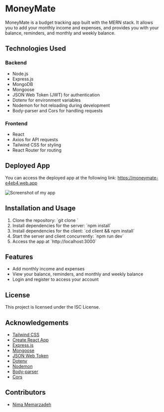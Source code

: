 # MoneyMate

MoneyMate is a budget tracking app built with the MERN stack. It allows you to add your monthly income and expenses, and provides you with your balance, reminders, and monthly and weekly balance.

## Technologies Used

### Backend
- Node.js
- Express.js
- MongoDB
- Mongoose
- JSON Web Token (JWT) for authentication
- Dotenv for environment variables
- Nodemon for hot reloading during development
- Body-parser and Cors for handling requests

### Frontend
- React
- Axios for API requests
- Tailwind CSS for styling
- React Router for routing

## Deployed App

You can access the deployed app at the following link: https://moneymate-e4eb4.web.app

![Screenshot of my app](https://user-images.githubusercontent.com/94582549/227589598-5ebecb3a-6195-4561-9b27-e0aabcc91ece.png)



## Installation and Usage

1. Clone the repository: \`git clone <repository-url>\`
2. Install dependencies for the server: \`npm install\`
3. Install dependencies for the client: \`cd client && npm install\`
4. Start the server and client concurrently: \`npm run dev\`
5. Access the app at \`http://localhost:3000\`


## Features

- Add monthly income and expenses
- View your balance, reminders, and monthly and weekly balance
- Login and register to access your account

## License

This project is licensed under the ISC License.

## Acknowledgements

- [Tailwind CSS](https://tailwindcss.com/)
- [Create React App](https://create-react-app.dev/)
- [Express.js](https://expressjs.com/)
- [Mongoose](https://mongoosejs.com/)
- [JSON Web Token](https://jwt.io/)
- [Dotenv](https://www.npmjs.com/package/dotenv)
- [Nodemon](https://nodemon.io/)
- [Body-parser](https://www.npmjs.com/package/body-parser)
- [Cors](https://www.npmjs.com/package/cors)

## Contributors

- [Nima Memarzadeh](https://github.com/nmemarcoding)

